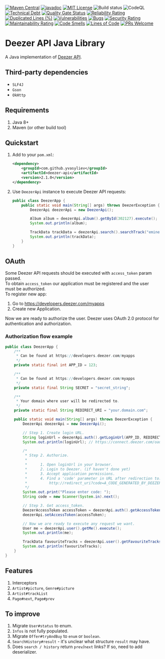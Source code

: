 [![Maven Central](https://maven-badges.herokuapp.com/maven-central/com.github.yvasyliev/deezer-api/badge.svg?&kill_cache=1)](https://search.maven.org/artifact/com.github.yvasyliev/deezer-api)
[![javadoc](https://javadoc.io/badge2/com.github.yvasyliev/deezer-api/javadoc.svg)](https://javadoc.io/doc/com.github.yvasyliev/deezer-api)
[![MIT License](http://img.shields.io/badge/license-MIT-blue.svg?style=flat)](https://github.com/yvasyliev/deezer-api/blob/master/LICENSE)
![Build status](https://github.com/yvasyliev/deezer-api/actions/workflows/build-maven-project.yml/badge.svg?branch=master)
![CodeQL](https://github.com/yvasyliev/deezer-api/workflows/CodeQL/badge.svg)
[![Technical Debt](https://sonarcloud.io/api/project_badges/measure?project=yvasyliev_deezer-api&metric=sqale_index)](https://sonarcloud.io/summary/new_code?id=yvasyliev_deezer-api)
[![Quality Gate Status](https://sonarcloud.io/api/project_badges/measure?project=yvasyliev_deezer-api&metric=alert_status)](https://sonarcloud.io/summary/new_code?id=yvasyliev_deezer-api)
[![Reliability Rating](https://sonarcloud.io/api/project_badges/measure?project=yvasyliev_deezer-api&metric=reliability_rating)](https://sonarcloud.io/summary/new_code?id=yvasyliev_deezer-api)
[![Duplicated Lines (%)](https://sonarcloud.io/api/project_badges/measure?project=yvasyliev_deezer-api&metric=duplicated_lines_density)](https://sonarcloud.io/summary/new_code?id=yvasyliev_deezer-api)
[![Vulnerabilities](https://sonarcloud.io/api/project_badges/measure?project=yvasyliev_deezer-api&metric=vulnerabilities)](https://sonarcloud.io/summary/new_code?id=yvasyliev_deezer-api)
[![Bugs](https://sonarcloud.io/api/project_badges/measure?project=yvasyliev_deezer-api&metric=bugs)](https://sonarcloud.io/summary/new_code?id=yvasyliev_deezer-api)
[![Security Rating](https://sonarcloud.io/api/project_badges/measure?project=yvasyliev_deezer-api&metric=security_rating)](https://sonarcloud.io/summary/new_code?id=yvasyliev_deezer-api)
[![Maintainability Rating](https://sonarcloud.io/api/project_badges/measure?project=yvasyliev_deezer-api&metric=sqale_rating)](https://sonarcloud.io/summary/new_code?id=yvasyliev_deezer-api)
[![Code Smells](https://sonarcloud.io/api/project_badges/measure?project=yvasyliev_deezer-api&metric=code_smells)](https://sonarcloud.io/summary/new_code?id=yvasyliev_deezer-api)
[![Lines of Code](https://sonarcloud.io/api/project_badges/measure?project=yvasyliev_deezer-api&metric=ncloc)](https://sonarcloud.io/summary/new_code?id=yvasyliev_deezer-api)
[![PRs Welcome](https://img.shields.io/badge/PRs-welcome-brightgreen.svg?style=flat)](http://makeapullrequest.com)

# Deezer API Java Library

A Java implementation of [Deezer API](https://developers.deezer.com/api).

## Third-party dependencies

- `SLF4J`
- `Gson`
- `OkHttp`

## Requirements

1. Java 8+
2. Maven (or other build tool)

## Quickstart

1. Add to your `pom.xml`:
    ```xml
    <dependency>
        <groupId>com.github.yvasyliev</groupId>
        <artifactId>deezer-api</artifactId>
        <version>2.1.0</version>
    </dependency>
    ```
2. Use `DeezerApi` instance to execute Deezer API requests:
   ```java
   public class DeezerApp {
       public static void main(String[] args) throws DeezerException {
           DeezerApi deezerApi = new DeezerApi();
   
           Album album = deezerApi.album().getById(302127).execute();
           System.out.println(album);
   
           TrackData trackData = deezerApi.search().searchTrack("eminem").execute();
           System.out.println(trackData);
       }
   }
   ```

## OAuth

Some Deezer API requests should be executed with `access_token` param passed.<br/>
To obtain `access_token` our application must be registered and the user must be authorized.<br/>
To register new app:

1. Go to https://developers.deezer.com/myapps
2. Create new Application.

Now we are ready to authorize the user. Deezer uses OAuth 2.0 protocol for authentication and authorization.<br/>

### Authorization flow example

```java
public class DeezerApp {
    /**
     * Can be found at https://developers.deezer.com/myapps
     */
    private static final int APP_ID = 123;

    /**
     * Can be found at https://developers.deezer.com/myapps
     */
    private static final String SECRET = "secret_string";

    /**
     * Your domain where user will be redirected to.
     */
    private static final String REDIRECT_URI = "your.domain.com";

    public static void main(String[] args) throws DeezerException {
        DeezerApi deezerApi = new DeezerApi();

        // Step 1. Create login URL.
        String loginUrl = deezerApi.auth().getLoginUrl(APP_ID, REDIRECT_URI, Permission.BASIC_ACCESS);
        System.out.println(loginUrl); // https://connect.deezer.com/oauth/auth.php?app_id=123&redirect_uri=your.domain.com&perms=basic_access

        /*
         * Step 2. Authorize.
         *
         *      1. Open loginUrl in your browser.
         *      2. Login to Deezer. (if haven't done yet)
         *      3. Accept application permissions.
         *      4. Find a 'code' parameter in URL after redirection to:
         *          http://redirect_uri?code=A_CODE_GENERATED_BY_DEEZER
         */
        System.out.print("Please enter code: ");
        String code = new Scanner(System.in).next();

        // Step 3. Get access_token.
        DeezerAccessToken accessToken = deezerApi.auth().getAccessToken(APP_ID, SECRET, code).execute();
        deezerApi.setAccessToken(accessToken);

        // Now we are ready to execute any request we want.
        User me = deezerApi.user().getMe().execute();
        System.out.println(me);

        TrackData favouriteTracks = deezerApi.user().getFavouriteTracks(me.getId()).execute();
        System.out.println(favouriteTracks);
    }
}
```

## Features
1. Interceptors
2. `Artist#picture`, `Genre#picture`
3. `Artist#trackList`
4. `Page#next`, `Page#prev`

## To improve
1. Migrate `User#status` to enum.
2. `Infos` is not fully populated.
3. Migrate `Offer#tryAndBuy` to `enum` or `boolean`.
4. `SearchHistory#result` - it's unclear what structure `result` may have.
5. Does `search / history` return `prev`/`next` links? If so, need to add deserializer.